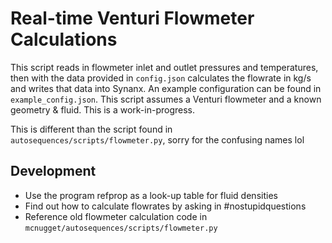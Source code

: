 # Real-time Venturi Flowmeter Calculations
This script reads in flowmeter inlet and outlet pressures and temperatures, then with the data provided in `config.json` calculates the flowrate in kg/s and writes that data into Synanx. An example configuration can be found in `example_config.json`. This script assumes a Venturi flowmeter and a known geometry & fluid. This is a work-in-progress.

This is different than the script found in `autosequences/scripts/flowmeter.py`, sorry for the confusing names lol

## Development
- Use the program refprop as a look-up table for fluid densities
- Find out how to calculate flowrates by asking in #nostupidquestions
- Reference old flowmeter calculation code in `mcnugget/autosequences/scripts/flowmeter.py`